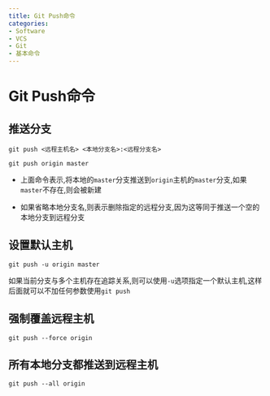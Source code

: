 ```yaml
---
title: Git Push命令
categories:
- Software
- VCS
- Git
- 基本命令
---
```

# Git Push命令

## 推送分支

```shell
git push <远程主机名> <本地分支名>:<远程分支名>
```

```
git push origin master
```

- 上面命令表示,将本地的`master`分支推送到`origin`主机的`master`分支,如果`master`不存在,则会被新建

- 如果省略本地分支名,则表示删除指定的远程分支,因为这等同于推送一个空的本地分支到远程分支

## 设置默认主机

```shell
git push -u origin master
```

如果当前分支与多个主机存在追踪关系,则可以使用`-u`选项指定一个默认主机,这样后面就可以不加任何参数使用`git push`

## 强制覆盖远程主机

```shell
git push --force origin
```

## 所有本地分支都推送到远程主机

```shell
git push --all origin
```
